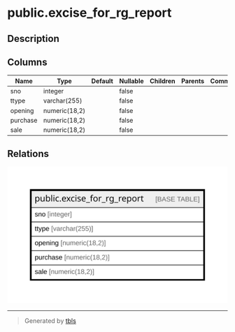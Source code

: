 # public.excise_for_rg_report

## Description

## Columns

| Name | Type | Default | Nullable | Children | Parents | Comment |
| ---- | ---- | ------- | -------- | -------- | ------- | ------- |
| sno | integer |  | false |  |  |  |
| ttype | varchar(255) |  | false |  |  |  |
| opening | numeric(18,2) |  | false |  |  |  |
| purchase | numeric(18,2) |  | false |  |  |  |
| sale | numeric(18,2) |  | false |  |  |  |

## Relations

![er](public.excise_for_rg_report.svg)

---

> Generated by [tbls](https://github.com/k1LoW/tbls)
